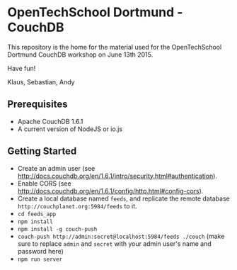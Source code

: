 # OpenTechSchool Dortmund - CouchDB

This repository is the home for the material used for the OpenTechSchool Dortmund CouchDB workshop on June 13th 2015.

Have fun!

Klaus, Sebastian, Andy

## Prerequisites

* Apache CouchDB 1.6.1
* A current version of NodeJS or io.js

## Getting Started

* Create an admin user (see http://docs.couchdb.org/en/1.6.1/intro/security.html#authentication).
* Enable CORS (see http://docs.couchdb.org/en/1.6.1/config/http.html#config-cors).
* Create a local database named `feeds`, and replicate the remote database `http://couchplanet.org:5984/feeds` to it.
* `cd feeds_app`
* `npm install`
* `npm install -g couch-push`
* `couch-push http://admin:secret@localhost:5984/feeds ./couch` (make sure to replace `admin` and `secret` with your admin user's name and password here)
* `npm run server`
